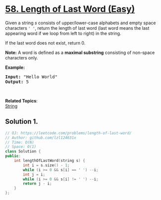 # [58. Length of Last Word (Easy)](https://leetcode.com/problems/length-of-last-word/)

<p>Given a string <i>s</i> consists of upper/lower-case alphabets and empty space characters <code>' '</code>, return the length of last word (last word means the last appearing word if we loop from left to right) in the string.</p>

<p>If the last word does not exist, return 0.</p>

<p><b>Note:</b> A word is defined as a <strong>maximal substring</strong> consisting&nbsp;of non-space characters only.</p>

<p><b>Example:</b></p>

<pre><b>Input:</b> "Hello World"
<b>Output:</b> 5
</pre>

<p>&nbsp;</p>


**Related Topics**:  
[String](https://leetcode.com/tag/string/)

## Solution 1.

```cpp
// OJ: https://leetcode.com/problems/length-of-last-word/
// Author: github.com/lzl124631x
// Time: O(N)
// Space: O(1)
class Solution {
public:
    int lengthOfLastWord(string s) {
        int i = s.size() - 1;
        while (i >= 0 && s[i] == ' ') --i;
        int j = i;
        while (i >= 0 && s[i] != ' ') --i;
        return j - i; 
    }
};
```